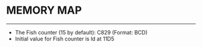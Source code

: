 # MEMORY MAP
---
- The Fish counter (15 by default): C829 (Format: BCD)
- Initial value for Fish counter is ld at 11D5
